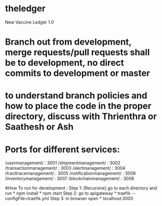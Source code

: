 # theledger

New Vaccine Ledger 1.0


# Branch out from development, merge requests/pull requests shall be to development, no direct commits to development or master
# to understand branch policies and how to place the code in the proper directory, discuss with Thrienthra or Saathesh or Ash


# Ports for different services:
/usermanagement/ : 3001
/shipmentmanagement/ : 3002
/transactionmanagement/ : 3003
/alertmanagement/ : 3004
/tracttracemanagement/ : 3005
/notificationmanagement/ : 3006
/inventorymanagement/ : 3007
/blockchainmanagement/ : 3008


#How To run for development :
Step 1: [Recursive] go to each directory and run 
    * npm install
    * npm start
Step 2: go to apigateway
    * traefik --configFile=traefik.yml
Step 3: in browser open 
    * localhost:3000